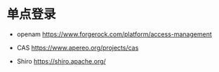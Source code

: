 # 单点登录

- openam
https://www.forgerock.com/platform/access-management

- CAS
https://www.apereo.org/projects/cas

- Shiro
https://shiro.apache.org/
